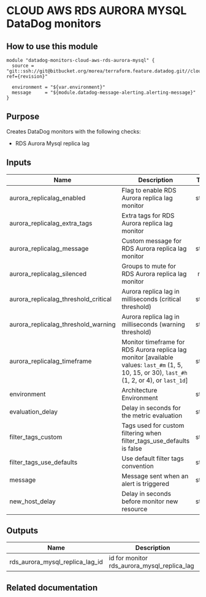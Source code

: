 # CLOUD AWS RDS AURORA MYSQL DataDog monitors

## How to use this module

```
module "datadog-monitors-cloud-aws-rds-aurora-mysql" {
  source = "git::ssh://git@bitbucket.org/morea/terraform.feature.datadog.git//cloud/aws/rds/aurora/mysql?ref={revision}"

  environment = "${var.environment}"
  message     = "${module.datadog-message-alerting.alerting-message}"
}

```

## Purpose

Creates DataDog monitors with the following checks:

- RDS Aurora Mysql replica lag

## Inputs

| Name | Description | Type | Default | Required |
|------|-------------|:----:|:-----:|:-----:|
| aurora_replicalag_enabled | Flag to enable RDS Aurora replica lag monitor | string | `true` | no |
| aurora_replicalag_extra_tags | Extra tags for RDS Aurora replica lag monitor | list | `<list>` | no |
| aurora_replicalag_message | Custom message for RDS Aurora replica lag monitor | string | `` | no |
| aurora_replicalag_silenced | Groups to mute for RDS Aurora replica lag monitor | map | `<map>` | no |
| aurora_replicalag_threshold_critical | Aurora replica lag in milliseconds (critical threshold) | string | `200` | no |
| aurora_replicalag_threshold_warning | Aurora replica lag in milliseconds (warning threshold) | string | `100` | no |
| aurora_replicalag_timeframe | Monitor timeframe for RDS Aurora replica lag monitor [available values: `last_#m` (1, 5, 10, 15, or 30), `last_#h` (1, 2, or 4), or `last_1d`] | string | `last_5m` | no |
| environment | Architecture Environment | string | - | yes |
| evaluation_delay | Delay in seconds for the metric evaluation | string | `900` | no |
| filter_tags_custom | Tags used for custom filtering when filter_tags_use_defaults is false | string | `*` | no |
| filter_tags_use_defaults | Use default filter tags convention | string | `true` | no |
| message | Message sent when an alert is triggered | string | - | yes |
| new_host_delay | Delay in seconds before monitor new resource | string | `300` | no |

## Outputs

| Name | Description |
|------|-------------|
| rds_aurora_mysql_replica_lag_id | id for monitor rds_aurora_mysql_replica_lag |

## Related documentation

